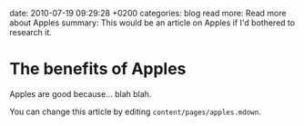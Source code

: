 date: 2010-07-19 09:29:28 +0200
categories: blog
read more: Read more about Apples
summary: This would be an article on Apples if I'd bothered to research it.

#  The benefits of Apples

Apples are good because... blah blah.

You can change this article by editing `content/pages/apples.mdown`.
